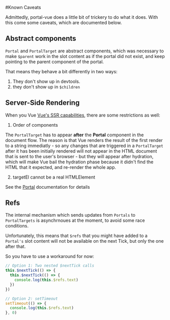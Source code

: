 #Known Caveats

Admittedly, portal-vue does a little bit of trickery to do what it does. With this come some caveats, which are documented below.

## Abstract components

`Portal` and `PortalTarget` are abstract components, which was necessary to make `$parent` work in the slot content as if the portal
did not exist, and keep pointing to the parent component of the portal.

That means they behave a bit differently in two ways:

1. They don't show up in devtools.
2. they don't show up in `$children`

## Server-Side Rendering

When you Vue [Vue's SSR capabilities](https://ssr.vuejs.org), there are some restrictions as well:

1. Order of components

  The `PortalTarget` has to appear **after** the **Portal** component in the document flow.
  The reason is that Vue renders the result of the first render to a string immediatly - so any changes that are triggered in a `PortalTarget`
  after it has been initially rendered will not appear in the HTML document that is sent to the user's browser - but they will appear after hydration,
  which will make Vue bail the hydration phase because it didn't find the HTML that it expected, and re-render the whole app.

2. targetEl  cannot be a real HTMLElement

  See the <a href="#" router-link="/docs/portal#targetel">Portal</a> documentation for details

## Refs

The internal mechanism which sends updates from `Portals` to `PortalTargets` is asynchrnoues at the moment, to avoid some race conditions.

Unfortunately, this means that `$refs` that you might have added to a `Portal's` slot content will not be available on the next Tick, but only the one after that.

So you have to use a workaround for now:
```javascript
// Option 1: Two nested $nextTick calls
this.$nextTick(() => {
  this.$nextTick(() => {
    console.log(this.$refs.text)
  })
})

// Option 2: setTimeout
setTimeout(() => {
  console.log(this.$refs.text)
}, 0)
```
